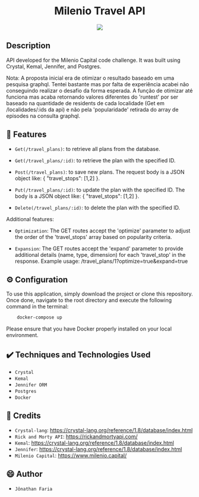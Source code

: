 <h1 align="center">Milenio Travel API</h1>

<p align="center">
    <img src="https://img.shields.io/badge/crystal-v1.8.2-blue">
</p>

## Description
API developed for the Milenio Capital code challenge. It was built using Crystal, Kemal, Jennifer, and Postgres.

Nota: A proposta inicial era de otimizar o resultado baseado em uma pesquisa graphql. Tentei bastante mas por falta de experiência acabei não conseguindo realizar o desafio da forma esperada. A função de otimizar até funciona mas acaba retornando valores diferentes do 'runtest' por ser baseado na quantidade de residents de cada localidade (Get em /localidades/:ids da api) e não pela 'popularidade' retirada do array de episodes na consulta graphql. 

##  :hammer: Features

- `Get(/travel_plans)`: to retrieve all plans from the database.

- `Get(/travel_plans/:id)`:  to retrieve the plan with the specified ID.

- `Post(/travel_plans)`: to save new plans. The request body is a JSON object like:
{ "travel_stops": [1,2] }.

- `Put(/travel_plans/:id)`: to update the plan with the specified ID. The body is a JSON object like: 
{ "travel_stops": [1,2] }.

- `Delete(/travel_plans/:id)`: to delete the plan with the specified ID.

Additional features:

- `Optimization`: The GET routes accept the 'optimize' parameter to adjust the order of the 'travel_stops' array based on popularity criteria.

- `Expansion`: The GET routes accept the 'expand' parameter to provide additional details (name, type, dimension) for each 'travel_stop' in the response.
Example usage: /travel_plans/1?optimize=true&expand=true

## :gear: Configuration

To use this application, simply download the project or clone this repository. Once done, navigate to the root directory and execute the following command in the terminal:

```sh
    docker-compose up
```
Please ensure that you have Docker properly installed on your local environment.

## :heavy_check_mark: Techniques and Technologies Used

- `Crystal`
- `Kemal`
- `Jennifer ORM`
- `Postgres`
- `Docker`

## :link: Credits

- `Crystal-lang`: https://crystal-lang.org/reference/1.8/database/index.html
- `Rick and Morty API`: https://rickandmortyapi.com/
- `Kemal`: https://crystal-lang.org/reference/1.8/database/index.html
- `Jennifer`: https://crystal-lang.org/reference/1.8/database/index.html
- `Milenio Capital`: https://www.milenio.capital/

## :smile: Author

- `Jônathan Faria`